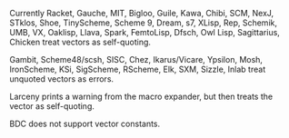 Currently Racket, Gauche, MIT, Bigloo, Guile, Kawa, Chibi, SCM, NexJ, STklos, Shoe, TinyScheme, Scheme 9, Dream, s7, XLisp, Rep, Schemik, UMB, VX, Oaklisp, Llava, Spark, FemtoLisp, Dfsch, Owl Lisp, Sagittarius, Chicken treat vectors as self-quoting.

Gambit, Scheme48/scsh, SISC, Chez, Ikarus/Vicare, Ypsilon, Mosh, IronScheme, KSi, SigScheme, RScheme, Elk, SXM, Sizzle, Inlab treat unquoted vectors as errors.

Larceny prints a warning from the macro expander, but then treats the vector as self-quoting.

BDC does not support vector constants.
